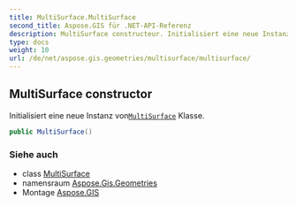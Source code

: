 ```yaml
---
title: MultiSurface.MultiSurface
second_title: Aspose.GIS für .NET-API-Referenz
description: MultiSurface constructeur. Initialisiert eine neue Instanz vonMultiSurface Klasse.
type: docs
weight: 10
url: /de/net/aspose.gis.geometries/multisurface/multisurface/
---
```

## MultiSurface constructor

Initialisiert eine neue Instanz von[`MultiSurface`](../) Klasse.

```csharp
public MultiSurface()
```

### Siehe auch

* class [MultiSurface](../)
* namensraum [Aspose.Gis.Geometries](../../multisurface/)
* Montage [Aspose.GIS](../../../)


